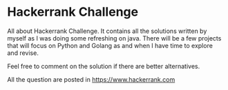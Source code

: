 # Hackerrank Challenge
All about Hackerrank Challenge. It contains all the solutions written by myself as I was doing some refreshing on java. There will be a few projects that will focus on Python and Golang as and when I have time to explore and revise.

Feel free to comment on the solution if there are better alternatives.

All the question are posted in https://www.hackerrank.com

